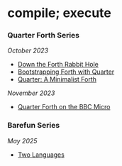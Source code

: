 # compile; execute

### Quarter Forth Series

_October 2023_
- [Down the Forth Rabbit Hole](posts/1.rabbit.md)
- [Bootstrapping Forth with Quarter](posts/2.bootstrap.md)
- [Quarter: A Minimalist Forth](posts/3.quarter.md)

_November 2023_
- [Quarter Forth on the BBC Micro](posts/beyond-x86.md)

### Barefun Series

_May 2025_
- [Two Languages](posts/why-two-languages.md)
